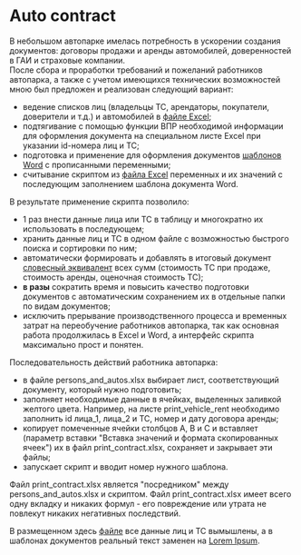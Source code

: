 # Auto contract

В небольшом автопарке имелась потребность в ускорении создания документов: договоры продажи и аренды автомобилей, доверенностей в ГАИ и страховые компании.  
После сбора и проработки требований и пожеланий работников автопарка, а также с учетом имеющихся технических возможностей мною был предложен и реализован следующий вариант:
- ведение списков лиц (владельцы ТС, арендаторы, покупатели, доверители и т.д.) и автомобилей в [файле Excel][1];
- подтягивание с помощью функции ВПР необходимой информации для оформления документа на специальном листе Excel при указании id-номера лиц и ТС;
- подготовка и применение для оформления документов [шаблонов Word][2] с прописанными переменными;
- считывание скриптом из [файла Excel][3] переменных и их значений с последующим заполнением шаблона документа Word.

В результате применение скрипта позволило:
- 1 раз внести данные лица или ТС в таблицу и многократно их использовать в последующем;
- хранить данные лиц и ТС в одном файле с возможностью быстрого поиска и сортировки по ним;
- автоматически формировать и добавлять в итоговый документ [словесный эквивалент][4] всех сумм (стоимость ТС при продаже, стоимость аренды, оценочная стоимость ТС);
- **в разы** сократить время и повысить качество подготовки документов с автоматическим сохранением их в отдельные папки по видам документов;
- исключить прерывание производственного процесса и временных затрат на переобучение работников автопарка, так как основная работа продолжилась в Excel и Word, а интерфейс скрипта максимально прост и понятен.

Последовательность действий работника автопарка:
- в файле persons_and_autos.xlsx выбирает лист, соответствующий документу, который нужно подготовить;
- заполняет необходимые данные в ячейках, выделенных заливкой желтого цвета. Например, на листе print_vehicle_rent необходимо заполнить id лица_1, лица_2 и ТС, номер и дату договора аренды;
- копирует помеченные ячейки столбцов A, B и C и вставляет (параметр вставки "Вставка значений и формата скопированных ячеек") их в файл print_contract.xlsx, сохраняет и закрывает эти файлы;
- запускает скрипт и вводит номер нужного шаблона.  

Файл print_contract.xlsx является "посредником" между persons_and_autos.xlsx и скриптом. Файл print_contract.xlsx имеет всего одну вкладку и никаких формул - его повреждение или утрата не повлекут никаких негативных последствий.

В размещенном здесь [файле][1] все данные лиц и ТС вымышлены, а в шаблонах документов реальный текст заменен на [Lorem Ipsum][5].

[1]: https://github.com/Andrei-Gu/auto_contract/blob/main/persons_and_autos.xlsx
[2]: https://github.com/Andrei-Gu/auto_contract/tree/main/templates
[3]: https://github.com/Andrei-Gu/auto_contract/blob/main/print_contract.xlsx
[4]: https://github.com/Andrei-Gu/auto_contract/tree/main/ammount_to_words
[5]: https://ru.lipsum.com/
